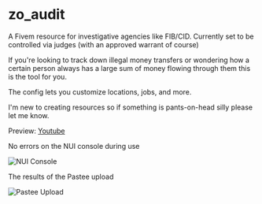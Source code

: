 # zo_audit
 
A Fivem resource for investigative agencies like FIB/CID. Currently set to be controlled via judges (with an approved warrant of course)

If you're looking to track down illegal money transfers or wondering how a certain person always has a large sum of money flowing through them this is the tool for you.

The config lets you customize locations, jobs, and more.

I'm new to creating resources so if something is pants-on-head silly please let me know.

Preview: [Youtube](https://youtu.be/Ax-sX8tWbkQ)

No errors on the NUI console during use

![NUI Console](https://r2.fivemanage.com/images/Q4pPbAwDQhAQ.png)

The results of the Pastee upload

![Pastee Upload](https://r2.fivemanage.com/images/Qn6nQLR9Fx7o.png)
